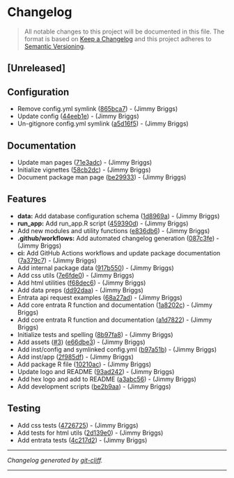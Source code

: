 # Changelog

> All notable changes to this project will be documented in this file. The format is based on
[Keep a Changelog](http://keepachangelog.com/) and this project adheres to
[Semantic Versioning](http://semver.org/).

## [Unreleased]

## Configuration

- Remove config.yml symlink ([865bca7](https://github.com/noclocks/gmhleasr/commit/865bca70b6b86ecfe19187edc83a1c5e5e56a596))  - (Jimmy Briggs)
- Update config ([44eeb1e](https://github.com/noclocks/gmhleasr/commit/44eeb1e6fc77970844da011f7051f9f5e04fe50d))  - (Jimmy Briggs)
- Un-gitignore config.yml symlink ([a5d16f5](https://github.com/noclocks/gmhleasr/commit/a5d16f5114e16eae5b02df201c7976e708cdd4b1))  - (Jimmy Briggs)

## Documentation

- Update man pages ([71e3adc](https://github.com/noclocks/gmhleasr/commit/71e3adc3816be5a3ab1117138fe245b4eaa9513a))  - (Jimmy Briggs)
- Initialize vignettes ([58cb2dc](https://github.com/noclocks/gmhleasr/commit/58cb2dc0233a8fa3f41b73d3660bba1e2717d45a))  - (Jimmy Briggs)
- Document package man page ([be29933](https://github.com/noclocks/gmhleasr/commit/be29933f1bd67681a457c71228574eecda9b1bb8))  - (Jimmy Briggs)

## Features

- **data:** Add database configuration schema ([1d8969a](https://github.com/noclocks/gmhleasr/commit/1d8969aba8c0ea8958c7db76479df536d6dae7f6))  - (Jimmy Briggs)
- **run_app:** Add run_app.R script ([459390d](https://github.com/noclocks/gmhleasr/commit/459390d6f9bf49f6113334cdb0a51b646f919021))  - (Jimmy Briggs)
- Add new modules and utility functions ([e836db6](https://github.com/noclocks/gmhleasr/commit/e836db65869968f1e7787aa737ad670d4612bc91))  - (Jimmy Briggs)
- **.github/workflows:** Add automated changelog generation ([087c3fe](https://github.com/noclocks/gmhleasr/commit/087c3fea83b0bed2d89858e5728659122c3fedbd))  - (Jimmy Briggs)
- **ci:** Add GitHub Actions workflows and update package documentation ([7a379c7](https://github.com/noclocks/gmhleasr/commit/7a379c77cf605dfe23c8ae558e11a78ec30865a0))  - (Jimmy Briggs)
- Add internal package data ([917b550](https://github.com/noclocks/gmhleasr/commit/917b550932bf4bd9881381a3692140fbdf8db743))  - (Jimmy Briggs)
- Add css utils ([7e6fde0](https://github.com/noclocks/gmhleasr/commit/7e6fde0ff21b007887ca86a422e03188c0355b78))  - (Jimmy Briggs)
- Add html utilities ([f68dec6](https://github.com/noclocks/gmhleasr/commit/f68dec647004bbe3c3b747e3a6cf4348fb684e8e))  - (Jimmy Briggs)
- Add data preps ([dd92daa](https://github.com/noclocks/gmhleasr/commit/dd92daa376b90568725ab32be64ac7c2ceb0c995))  - (Jimmy Briggs)
- Entrata api request examples ([68a27ad](https://github.com/noclocks/gmhleasr/commit/68a27adf48f41b34148cc88ba0449b6b8e43f17a))  - (Jimmy Briggs)
- Add core entrata R function and documentation ([1a8202c](https://github.com/noclocks/gmhleasr/commit/1a8202c89d9ec6a563e8439db94e6fa6e86e2d0b))  - (Jimmy Briggs)
- Add core entrata R function and documentation ([a1d7822](https://github.com/noclocks/gmhleasr/commit/a1d78222c47fc2282e822b7b93894bcee941f82b))  - (Jimmy Briggs)
- Initialize tests and spelling ([8b97fa8](https://github.com/noclocks/gmhleasr/commit/8b97fa88868e7440ff95de3c64fcb6cceb93a19b))  - (Jimmy Briggs)
- Add assets ([#3](https://github.com/noclocks/gmhleasr/issues/3)) ([e66dbe3](https://github.com/noclocks/gmhleasr/commit/e66dbe3e734f5e8df35b0df0e53f8201658a64cc))  - (Jimmy Briggs)
- Add inst/config and symlinked config.yml ([b97a51b](https://github.com/noclocks/gmhleasr/commit/b97a51b68e53a4606547d42c415463c265d8189b))  - (Jimmy Briggs)
- Add inst/app ([2f985df](https://github.com/noclocks/gmhleasr/commit/2f985df6f9ad6478f9e6c9c54cbf7b3c9db7582c))  - (Jimmy Briggs)
- Add package R file ([10210ac](https://github.com/noclocks/gmhleasr/commit/10210acb6a8c985ecc9f6833f81f1693db39d8f6))  - (Jimmy Briggs)
- Update logo and README ([93ad242](https://github.com/noclocks/gmhleasr/commit/93ad242649cf8cce32f8dfaa7b56df0599bb44d4))  - (Jimmy Briggs)
- Add hex logo and add to README ([a3abc56](https://github.com/noclocks/gmhleasr/commit/a3abc560ba15e6d11a1acb69964a9ab9fb18bb59))  - (Jimmy Briggs)
- Add development scripts ([be2b9aa](https://github.com/noclocks/gmhleasr/commit/be2b9aa803a6b3e5490a7b46a8f9127474ef837e))  - (Jimmy Briggs)

## Testing

- Add css tests ([4726725](https://github.com/noclocks/gmhleasr/commit/4726725f9ce08de6f2e434d2456a6fa5bc7a2027))  - (Jimmy Briggs)
- Add tests for html utils ([2d139e0](https://github.com/noclocks/gmhleasr/commit/2d139e07cd33611ef7fcdc06e927bb75443d4ff6))  - (Jimmy Briggs)
- Add entrata tests ([4c217d2](https://github.com/noclocks/gmhleasr/commit/4c217d2c62442129af4b871dc803fbe62ec4a203))  - (Jimmy Briggs)

***
*Changelog generated by [git-cliff](https://github.com/orhun/git-cliff).*
***
